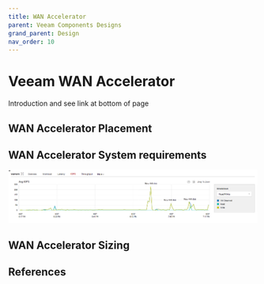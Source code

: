 ```yaml
---
title: WAN Accelerator
parent: Veeam Components Designs
grand_parent: Design
nav_order: 10
---
```


# Veeam WAN Accelerator

Introduction and see link at bottom of page

## WAN Accelerator Placement

## WAN Accelerator System requirements

![*Source WAN accelerator IOPS*](./media/Source_WAN_IOPS.png)
## WAN Accelerator Sizing

## References
